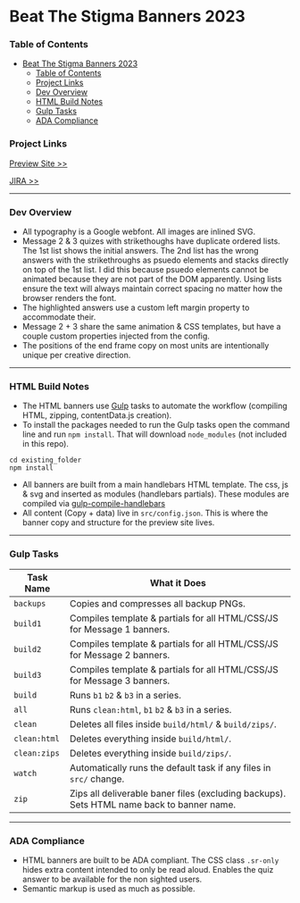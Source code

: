 
# Beat The Stigma Banners 2023

### Table of Contents
- [Beat The Stigma Banners 2023](#beat-the-stigma-banners-2023)
    - [Table of Contents](#table-of-contents)
    - [Project Links](#project-links)
    - [Dev Overview](#dev-overview)
    - [HTML Build Notes](#html-build-notes)
    - [Gulp Tasks](#gulp-tasks)
    - [ADA Compliance](#ada-compliance)

### Project Links
[Preview Site >>](https://www.campaign.hogarthww.digital/ctus-nationwide/nationwide-h262982/preview/categories/html/index.html)

[JIRA >>](https://hogarthdigital.atlassian.net/browse/CTUS-658)

---
### Dev Overview
- All typography is a Google webfont. All images are inlined SVG.
- Message 2 & 3 quizes with strikethoughs have duplicate ordered lists. The 1st list shows the initial answers. The 2nd list has the wrong answers with the strikethroughs as psuedo elements and stacks directly on top of the 1st list. I did this because psuedo elements cannot be animated because they are not part of the DOM apparently. Using lists ensure the text will always maintain correct spacing no matter how the browser renders the font.
- The highlighted answers use a custom left margin property to accommodate their.
- Message 2 + 3 share the same animation & CSS templates, but have a couple custom properties injected from the config.
- The positions of the end frame copy on most units are intentionally unique per creative direction.

---
### HTML Build Notes
- The HTML banners use [Gulp](https://gulpjs.com/docs/en/getting-started/quick-start/) tasks to automate the workflow (compiling HTML, zipping, contentData.js creation).
- To install the packages needed to run the Gulp tasks open the command line and run `npm install`. That will download `node_modules` (not included in this repo).

``` cli
cd existing_folder
npm install
```
- All banners are built from a main handlebars HTML template. The css, js & svg and inserted as modules (handlebars partials). These modules are compiled via [gulp-compile-handlebars](https://www.npmjs.com/package/gulp-compile-handlebars)
- All content (Copy + data) live in `src/config.json`. This is where the banner copy and structure for the preview site lives.

---
### Gulp Tasks

Task Name    | What it Does
-------------|-----------
`backups` | Copies and compresses all backup PNGs.
`build1` | Compiles template & partials for all HTML/CSS/JS for Message 1 banners.
`build2` | Compiles template & partials for all HTML/CSS/JS for Message 2 banners.
`build3` | Compiles template & partials for all HTML/CSS/JS for Message 3 banners.
`build` | Runs `b1` `b2` & `b3` in a series.
`all` | Runs `clean:html`, `b1` `b2` & `b3` in a series.
`clean` | Deletes all files inside `build/html/` & `build/zips/`.
`clean:html` | Deletes everything inside `build/html/`.
`clean:zips` | Deletes everything inside  `build/zips/`.
`watch` | Automatically runs the default task if any files in `src/` change.
`zip` | Zips all deliverable baner files (excluding backups). Sets HTML name back to banner name.

---
### ADA Compliance
- HTML banners are built to be ADA compliant. The CSS class `.sr-only` hides extra content intended to only be read aloud. Enables the quiz answer to be available for the non sighted users.
- Semantic markup is used as much as possible.